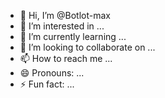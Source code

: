 - 👋 Hi, I’m @Botlot-max
- 👀 I’m interested in ...
- 🌱 I’m currently learning ...
- 💞️ I’m looking to collaborate on ...
- 📫 How to reach me ...
- 😄 Pronouns: ...
- ⚡ Fun fact: ...

<!---
Botlot-max/Botlot-max is a ✨ special ✨ repository because its `README.md` (this file) appears on your GitHub profile.
You can click the Preview link to take a look at your changes.
--->


